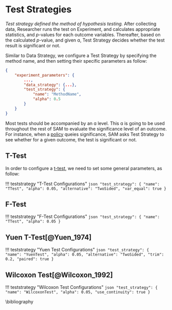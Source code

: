 # Test Strategies

*Test strategy defined the method of hypothesis testing.* After collecting data, 
Researcher runs the test on Experiment, and calculates appropriate statistics, 
and *p*-values for each outcome variables. Thereafter, based on the calculated *p*-value, and given ɑ,
Test Strategy decides whether the test result is significant or not.

Similar to Data Strategy, we configure a Test Strategy by specifying the method name, and then setting
their specific parameters as follow:

```json hl_lines="5 6 7 8"
{
	"experiment_parameters": {
		...,
		"data_strategy": {...},
		"test_strategy": {
	    	"name": "MethodName",
	    	"alpha": 0.5
		}
	}
}
```

Most tests should be accompanied by an ɑ level. This ɑ is going to be used throughout the rest of SAM to evaluate the 
significance level of an outcome. For instance, when a [policy](/decision-strategies.md#policy) queies significance, SAM asks Test Strategy to see whether for a given outcome, the test is significant or not.


## T-Test

In order to configure a [t-test](https://en.wikipedia.org/wiki/Student%27s_t-test), we need to set some general parameters, as follow:

!!! teststrategy "T-Test Configurations"
	```json
	"test_strategy": {
	    "name": "TTest",
	    "alpha": 0.05,
	    "alternative": "TwoSided",
	    "var_equal": true
	}
	```

## F-Test

!!! teststrategy "F-Test Configurations"
	```json
	"test_strategy": {
	    "name": "TTest",
	    "alpha": 0.05
	}
	```

## Yuen T-Test[@Yuen_1974]

!!! teststrategy "Yuen Test Configurations"
	```json
	"test_strategy": {
	    "name": "YuenTest",
	    "alpha": 0.05,
	    "alternative": "TwoSided",
	    "trim": 0.2,
	    "paired": true
	}
	```

## Wilcoxon Test[@Wilcoxon_1992]

!!! teststrategy "Wilcoxon Test Configurations"
	```json
	"test_strategy": {
	    "name": "WilcoxonTest",
	    "alpha": 0.05,
	    "use_continuity": true
	}
	```

\bibliography
